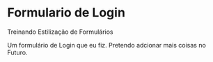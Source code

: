 # Formulario de Login
 Treinando Estilização de Formulários

Um formulário de Login que eu fiz. Pretendo adcionar mais coisas no Futuro.